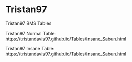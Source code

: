 # Tristan97
Tristan97 BMS Tables

Tristan97 Normal Table:
https://tristandavis97.github.io/Tables/Insane_Sabun.html

Tristan97 Insane Table:
https://tristandavis97.github.io/Tables/Insane_Sabun.html
